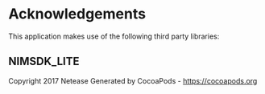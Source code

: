 # Acknowledgements
This application makes use of the following third party libraries:

## NIMSDK_LITE

Copyright 2017 Netease 
Generated by CocoaPods - https://cocoapods.org
